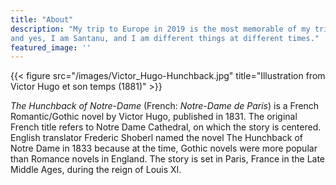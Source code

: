 ```yaml
---
title: "About"
description: "My trip to Europe in 2019 is the most memorable of my trips. I was accompanied by my parents and my sister, and I feel like it was just a dream ! Switzerland took my breathe away. Paris made me fall in love again. Austria made me want to want again. And, the Alps melted my heart again.
and yes, I am Santanu, and I am different things at different times."
featured_image: ''
---
```

{{< figure src="/images/Victor_Hugo-Hunchback.jpg" title="Illustration from Victor Hugo et son temps (1881)" >}}

_The Hunchback of Notre-Dame_ (French: _Notre-Dame de Paris_) is a French Romantic/Gothic novel by Victor Hugo, published in 1831. The original French title refers to Notre Dame Cathedral, on which the story is centered. English translator Frederic Shoberl named the novel The Hunchback of Notre Dame in 1833 because at the time, Gothic novels were more popular than Romance novels in England. The story is set in Paris, France in the Late Middle Ages, during the reign of Louis XI.
